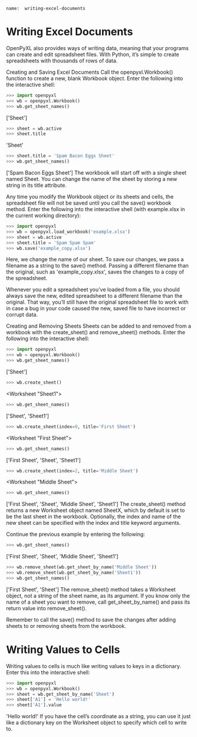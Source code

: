 ```ngMeta
name:  writing-excel-documents
```
# Writing Excel Documents
OpenPyXL also provides ways of writing data, meaning that your programs can create and edit spreadsheet files. With Python, it’s simple to create spreadsheets with thousands of rows of data.

Creating and Saving Excel Documents
Call the openpyxl.Workbook() function to create a new, blank Workbook object. Enter the following into the interactive shell:

```python
>>> import openpyxl
>>> wb = openpyxl.Workbook()
>>> wb.get_sheet_names()
```
['Sheet']
```python
>>> sheet = wb.active
>>> sheet.title
```
'Sheet'
```python
>>> sheet.title = 'Spam Bacon Eggs Sheet'
>>> wb.get_sheet_names()
```
['Spam Bacon Eggs Sheet']
The workbook will start off with a single sheet named Sheet. You can change the name of the sheet by storing a new string in its title attribute.

Any time you modify the Workbook object or its sheets and cells, the spreadsheet file will not be saved until you call the save() workbook method. Enter the following into the interactive shell (with example.xlsx in the current working directory):

```python
>>> import openpyxl
>>> wb = openpyxl.load_workbook('example.xlsx')
>>> sheet = wb.active
>>> sheet.title = 'Spam Spam Spam'
>>> wb.save('example_copy.xlsx')
```
Here, we change the name of our sheet. To save our changes, we pass a filename as a string to the save() method. Passing a different filename than the original, such as 'example_copy.xlsx', saves the changes to a copy of the spreadsheet.

Whenever you edit a spreadsheet you’ve loaded from a file, you should always save the new, edited spreadsheet to a different filename than the original. That way, you’ll still have the original spreadsheet file to work with in case a bug in your code caused the new, saved file to have incorrect or corrupt data.

Creating and Removing Sheets
Sheets can be added to and removed from a workbook with the create_sheet() and remove_sheet() methods. Enter the following into the interactive shell:

```python
>>> import openpyxl
>>> wb = openpyxl.Workbook()
>>> wb.get_sheet_names()
```
['Sheet']
```python
>>> wb.create_sheet()
```
<Worksheet "Sheet1">
```python
>>> wb.get_sheet_names()
```
['Sheet', 'Sheet1']
```python
>>> wb.create_sheet(index=0, title='First Sheet')
```
<Worksheet "First Sheet">
```python
>>> wb.get_sheet_names()
```
['First Sheet', 'Sheet', 'Sheet1']
```python
>>> wb.create_sheet(index=2, title='Middle Sheet')
```
<Worksheet "Middle Sheet">
```python
>>> wb.get_sheet_names()
```
['First Sheet', 'Sheet', 'Middle Sheet', 'Sheet1']
The create_sheet() method returns a new Worksheet object named SheetX, which by default is set to be the last sheet in the workbook. Optionally, the index and name of the new sheet can be specified with the index and title keyword arguments.

Continue the previous example by entering the following:

```python
>>> wb.get_sheet_names()
```
['First Sheet', 'Sheet', 'Middle Sheet', 'Sheet1']
```python
>>> wb.remove_sheet(wb.get_sheet_by_name('Middle Sheet'))
>>> wb.remove_sheet(wb.get_sheet_by_name('Sheet1'))
>>> wb.get_sheet_names()
```
['First Sheet', 'Sheet']
The remove_sheet() method takes a Worksheet object, not a string of the sheet name, as its argument. If you know only the name of a sheet you want to remove, call get_sheet_by_name() and pass its return value into remove_sheet().

Remember to call the save() method to save the changes after adding sheets to or removing sheets from the workbook.
# Writing Values to Cells
Writing values to cells is much like writing values to keys in a dictionary. Enter this into the interactive shell:

```python
>>> import openpyxl
>>> wb = openpyxl.Workbook()
>>> sheet = wb.get_sheet_by_name('Sheet')
>>> sheet['A1'] = 'Hello world!'
>>> sheet['A1'].value
```
'Hello world!'
If you have the cell’s coordinate as a string, you can use it just like a dictionary key on the Worksheet object to specify which cell to write to.

